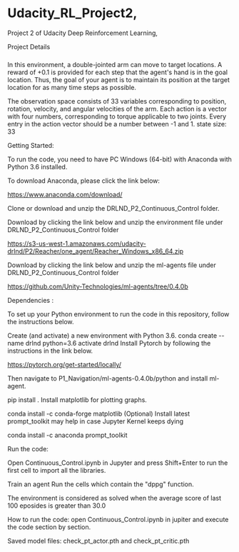 # Udacity_RL_Project2,

Project 2 of Udacity Deep Reinforcement Learning,

Project Details
###

In this environment, a double-jointed arm can move to target locations. A reward of +0.1 is provided for each step that the agent's hand is in the goal location. Thus, the goal of your agent is to maintain its position at the target location for as many time steps as possible.

The observation space consists of 33 variables corresponding to position, rotation, velocity, and angular velocities of the arm. Each action is a vector with four numbers, corresponding to torque applicable to two joints. Every entry in the action vector should be a number between -1 and 1.
state size: 33

Getting Started:

To run the code, you need to have PC Windows (64-bit) with Anaconda with Python 3.6 installed.

To download Anaconda, please click the link below:

https://www.anaconda.com/download/

Clone or download and unzip the DRLND_P2_Continuous_Control folder.

Download by clicking the link below and unzip the environment file under DRLND_P2_Continuous_Control folder

https://s3-us-west-1.amazonaws.com/udacity-drlnd/P2/Reacher/one_agent/Reacher_Windows_x86_64.zip

Download by clicking the link below and unzip the ml-agents file under DRLND_P2_Continuous_Control folder

https://github.com/Unity-Technologies/ml-agents/tree/0.4.0b


Dependencies :

To set up your Python environment to run the code in this repository, follow the instructions below.

Create (and activate) a new environment with Python 3.6.
conda create --name drlnd python=3.6
activate drlnd
Install Pytorch by following the instructions in the link below.

https://pytorch.org/get-started/locally/

Then navigate to P1_Navigation/ml-agents-0.4.0b/python and install ml-agent.

pip install .
Install matplotlib for plotting graphs.

conda install -c conda-forge matplotlib
(Optional) Install latest prompt_toolkit may help in case Jupyter Kernel keeps dying

conda install -c anaconda prompt_toolkit 

Run the code:

Open Continuous_Control.ipynb in Jupyter and press Shift+Enter to run the first cell to import all the libraries.


Train an agent
Run the cells which contain the "dppg" function.


The environment is considered as solved when the average score of last 100 eposides is greater than 30.0

How to run the code: open Continuous_Control.ipynb in jupiter and execute the code section by section.

Saved model files: check_pt_actor.pth and check_pt_critic.pth
